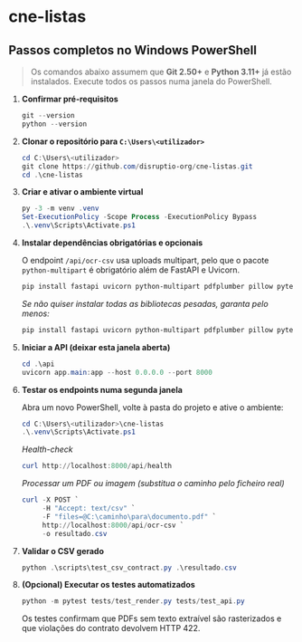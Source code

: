 # cne-listas

## Passos completos no Windows PowerShell

> Os comandos abaixo assumem que **Git 2.50+** e **Python 3.11+** já estão
> instalados. Execute todos os passos numa janela do PowerShell.

1. **Confirmar pré-requisitos**

   ```powershell
   git --version
   python --version
   ```

2. **Clonar o repositório para `C:\Users\<utilizador>`**

   ```powershell
   cd C:\Users\<utilizador>
   git clone https://github.com/disruptio-org/cne-listas.git
   cd .\cne-listas
   ```

3. **Criar e ativar o ambiente virtual**

   ```powershell
   py -3 -m venv .venv
   Set-ExecutionPolicy -Scope Process -ExecutionPolicy Bypass
   .\.venv\Scripts\Activate.ps1
   ```

4. **Instalar dependências obrigatórias e opcionais**

   O endpoint `/api/ocr-csv` usa uploads multipart, pelo que o pacote
   `python-multipart` é obrigatório além de FastAPI e Uvicorn.

   ```powershell
   pip install fastapi uvicorn python-multipart pdfplumber pillow pytesseract paddleocr spacy camelot-py[cv]
   ```

   *Se não quiser instalar todas as bibliotecas pesadas, garanta pelo menos:*

   ```powershell
   pip install fastapi uvicorn python-multipart pdfplumber pillow pytesseract
   ```

5. **Iniciar a API (deixar esta janela aberta)**

   ```powershell
   cd .\api
   uvicorn app.main:app --host 0.0.0.0 --port 8000
   ```

6. **Testar os endpoints numa segunda janela**

   Abra um novo PowerShell, volte à pasta do projeto e ative o ambiente:

   ```powershell
   cd C:\Users\<utilizador>\cne-listas
   .\.venv\Scripts\Activate.ps1
   ```

   *Health-check*

   ```powershell
   curl http://localhost:8000/api/health
   ```

   *Processar um PDF ou imagem (substitua o caminho pelo ficheiro real)*

   ```powershell
   curl -X POST `
        -H "Accept: text/csv" `
        -F "files=@C:\caminho\para\documento.pdf" `
        http://localhost:8000/api/ocr-csv `
        -o resultado.csv
   ```

7. **Validar o CSV gerado**

   ```powershell
   python .\scripts\test_csv_contract.py .\resultado.csv
   ```

8. **(Opcional) Executar os testes automatizados**

   ```powershell
   python -m pytest tests/test_render.py tests/test_api.py
   ```

   Os testes confirmam que PDFs sem texto extraível são rasterizados e que
   violações do contrato devolvem HTTP 422.
